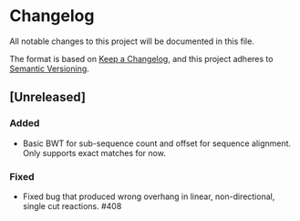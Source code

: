 # Changelog

All notable changes to this project will be documented in this file.

The format is based on [Keep a Changelog](https://keepachangelog.com/en/1.0.0/),
and this project adheres to [Semantic Versioning](https://semver.org/spec/v2.0.0.html).

## [Unreleased]

### Added
- Basic BWT for sub-sequence count and offset for sequence alignment. Only supports exact matches for now.

### Fixed
-  Fixed bug that produced wrong overhang in linear, non-directional, single cut reactions. #408 
